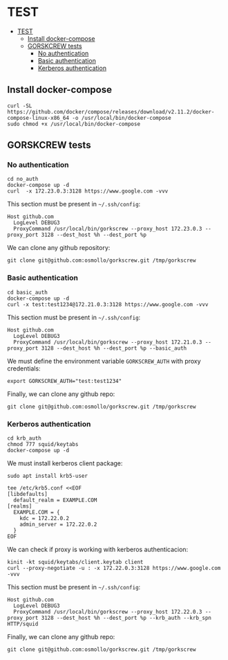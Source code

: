 # TEST

- [TEST](#test)
  - [Install docker-compose](#install-docker-compose)
  - [GORSKCREW tests](#gorskcrew-tests)
    - [No authentication](#no-authentication)
    - [Basic authentication](#basic-authentication)
    - [Kerberos authentication](#kerberos-authentication)

## Install docker-compose

```shell
curl -SL https://github.com/docker/compose/releases/download/v2.11.2/docker-compose-linux-x86_64 -o /usr/local/bin/docker-compose
sudo chmod +x /usr/local/bin/docker-compose
```

## GORSKCREW tests

### No authentication

```shell
cd no_auth
docker-compose up -d
curl  -x 172.23.0.3:3128 https://www.google.com -vvv
```

This section must be present in `~/.ssh/config`:

```text
Host github.com
  LogLevel DEBUG3
  ProxyCommand /usr/local/bin/gorkscrew --proxy_host 172.23.0.3 --proxy_port 3128 --dest_host %h --dest_port %p
```

We can clone any github repository:

```shell
git clone git@github.com:osmollo/gorkscrew.git /tmp/gorkscrew
```

### Basic authentication

```shell
cd basic_auth
docker-compose up -d
curl -x test:test1234@172.21.0.3:3128 https://www.google.com -vvv
```

This section must be present in `~/.ssh/config`:

```text
Host github.com
  LogLevel DEBUG3
  ProxyCommand /usr/local/bin/gorkscrew --proxy_host 172.21.0.3 --proxy_port 3128 --dest_host %h --dest_port %p --basic_auth
```

We must define the environment variable `GORKSCREW_AUTH` with proxy credentials:

```shell
export GORKSCREW_AUTH="test:test1234"
```

Finally, we can clone any github repo:

```shell
git clone git@github.com:osmollo/gorkscrew.git /tmp/gorkscrew
```

### Kerberos authentication

```shell
cd krb_auth
chmod 777 squid/keytabs
docker-compose up -d
```

We must install kerberos client package:

```shell
sudo apt install krb5-user

tee /etc/krb5.conf <<EOF
[libdefaults]
  default_realm = EXAMPLE.COM
[realms]
  EXAMPLE.COM = {
    kdc = 172.22.0.2
    admin_server = 172.22.0.2
  }
EOF
```

We can check if proxy is working with kerberos authenticacion:

```shell
kinit -kt squid/keytabs/client.keytab client
curl --proxy-negotiate -u : -x 172.22.0.3:3128 https://www.google.com -vvv
```

This section must be present in `~/.ssh/config`:

```text
Host github.com
  LogLevel DEBUG3
  ProxyCommand /usr/local/bin/gorkscrew --proxy_host 172.22.0.3 --proxy_port 3128 --dest_host %h --dest_port %p --krb_auth --krb_spn HTTP/squid
```

Finally, we can clone any github repo:

```shell
git clone git@github.com:osmollo/gorkscrew.git /tmp/gorkscrew
```
